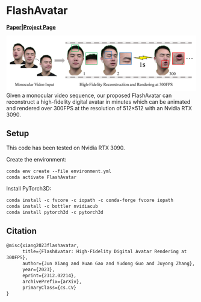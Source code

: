 # FlashAvatar
**[Paper](https://arxiv.org/abs/2312.02214)|[Project Page](https://ustc3dv.github.io/FlashAvatar/)**

![teaser](exhibition/teaser.png)
Given a monocular video sequence, our proposed FlashAvatar can reconstruct a high-fidelity digital avatar in minutes which can be animated and rendered over 300FPS at the resolution of 512×512 with an Nvidia RTX 3090.

## Setup

This code has been tested on Nvidia RTX 3090. 

Create the environment:

```
conda env create --file environment.yml
conda activate FlashAvatar
```

Install PyTorch3D:

```
conda install -c fvcore -c iopath -c conda-forge fvcore iopath
conda install -c bottler nvidiacub
conda install pytorch3d -c pytorch3d
```

## Citation
```
@misc{xiang2023flashavatar,
      title={FlashAvatar: High-Fidelity Digital Avatar Rendering at 300FPS}, 
      author={Jun Xiang and Xuan Gao and Yudong Guo and Juyong Zhang},
      year={2023},
      eprint={2312.02214},
      archivePrefix={arXiv},
      primaryClass={cs.CV}
}
```